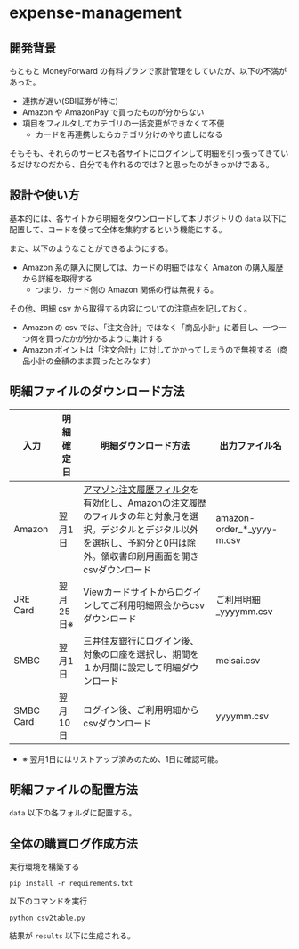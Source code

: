 # expense-management

## 開発背景

もともと MoneyForward の有料プランで家計管理をしていたが、以下の不満があった。

* 連携が遅い(SBI証券が特に)
* Amazon や AmazonPay で買ったものが分からない
* 項目をフィルタしてカテゴリの一括変更ができなくて不便
  * カードを再連携したらカテゴリ分けのやり直しになる

そもそも、それらのサービスも各サイトにログインして明細を引っ張ってきているだけなのだから、自分でも作れるのでは？と思ったのがきっかけである。

## 設計や使い方

基本的には、各サイトから明細をダウンロードして本リポジトリの `data` 以下に配置して、コードを使って全体を集約するという機能にする。

また、以下のようなことができるようにする。

* Amazon 系の購入に関しては、カードの明細ではなく Amazon の購入履歴から詳細を取得する
  * つまり、カード側の Amazon 関係の行は無視する。

その他、明細 csv から取得する内容についての注意点を記しておく。

* Amazon の csv では、「注文合計」ではなく「商品小計」に着目し、一つ一つ何を買ったかが分かるように集計する
* Amazon ポイントは「注文合計」に対してかかってしまうので無視する（商品小計の金額のまま買ったとみなす）

## 明細ファイルのダウンロード方法

| 入力 | 明細確定日 | 明細ダウンロード方法 | 出力ファイル名 |
| --- | --- | --- | --- |
| Amazon | 翌月1日 | [アマゾン注文履歴フィルタ](https://chromewebstore.google.com/detail/%E3%82%A2%E3%83%9E%E3%82%BE%E3%83%B3%E6%B3%A8%E6%96%87%E5%B1%A5%E6%AD%B4%E3%83%95%E3%82%A3%E3%83%AB%E3%82%BF/jaikhcpoplnhinlglnkmihfdlbamhgig?hl=ja)を有効化し、Amazonの注文履歴のフィルタの年と対象月を選択。デジタルとデジタル以外を選択し、予約分と0円は除外。領収書印刷用画面を開きcsvダウンロード | amazon-order_*_yyyy-m.csv |
| JRE Card | 翌月25日※ | Viewカードサイトからログインしてご利用明細照会からcsvダウンロード | ご利用明細_yyyymm.csv |
| SMBC | 翌月1日 | 三井住友銀行にログイン後、対象の口座を選択し、期間を１か月間に設定して明細ダウンロード | meisai.csv |
| SMBC Card | 翌月10日 | ログイン後、ご利用明細からcsvダウンロード | yyyymm.csv |

* ※ 翌月1日にはリストアップ済みのため、1日に確認可能。

## 明細ファイルの配置方法

`data` 以下の各フォルダに配置する。

## 全体の購買ログ作成方法

実行環境を構築する

```text
pip install -r requirements.txt
```

以下のコマンドを実行

```text
python csv2table.py
```

結果が `results` 以下に生成される。
